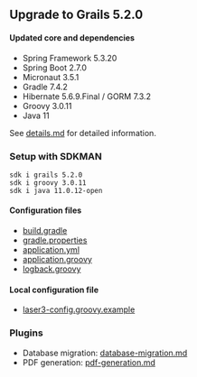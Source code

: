 
## Upgrade to Grails 5.2.0

#### Updated core and dependencies

- Spring Framework 5.3.20
- Spring Boot 2.7.0
- Micronaut 3.5.1
- Gradle 7.4.2
- Hibernate 5.6.9.Final / GORM 7.3.2
- Groovy 3.0.11
- Java 11

See [details.md](./details.md) for detailed information.

### Setup with SDKMAN

    sdk i grails 5.2.0
    sdk i groovy 3.0.11
    sdk i java 11.0.12-open

#### Configuration files

- [build.gradle](../build.gradle)
- [gradle.properties](../gradle.properties)
- [application.yml](../grails-app/conf/application.yml)
- [application.groovy](../grails-app/conf/application.groovy)
- [logback.groovy](../grails-app/conf/logback.groovy)

#### Local configuration file

- [laser3-config.groovy.example](../files/server/laser3-config.groovy.example)

### Plugins 

- Database migration: [database-migration.md](./database-migration.md)
- PDF generation: [pdf-generation.md](./pdf-generation.md)
